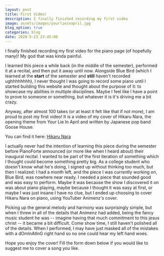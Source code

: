 ```yaml
---
layout: post
title: First Video!
description: I finally finished recording my first video
image: assets/images/yourlieinapril.jpg
blog_option: true
categories: blog
date: 2020-5-23 23:45:00 
---
```


I finally finished recording my first video for the piano page (of hopefully many)! My god that was kinda painful.

I learned this piece a while back (in the middle of the semester), performed it at a recital, and then put it away until now. Alongside Blue Bird (which I learned at the **start** of the semester and **still** haven't recorded ughhhhhhhh), I never thought I was going to record some piano until I started building this website and thought about the purpose of it: to showcase my abilities in multiple disciplines. Maybe I feel like I have a point to prove to someone or something, but whatever it is it's driving me a bit crazy.

<!-- more -->

Anyway, after almost 100 takes (or at least it felt like that if not more), I am proud to post my first video! It is a video of my cover of Hikaru Nara, the opening theme from Your Lie In April and written by Japanese pop band Goose House.

You can find it here: [Hikaru Nara]({{site.baseurl}}{{site.piano.hikaru_nara.url}})

I actually never had the intention of learning this piece during the semester before PianoForte announced (or more like when I heard about) their inaugural recital. I wanted to be part of the first iteration of something which I thought could become something pretty big. As a college student who doesn't know what he's doing, I signed up without thinking too much, but then I realized: I had a month left, and the piece I was currently working on, Blue Bird, was nowhere near ready. I needed a piece that sounded good and was easy to perform. Maybe it was because the show I discovered it on was about piano playing, maybe because I thought it was easy at first, or maybe I was just insane I have no clue, but I ended up choosing to cover Hikaru Nara on piano, using YouTuber Animenz's cover.

Picking up the general melody and harmony was surprisingly simple, but when I threw in all of the details that Animenz had added, being the fancy music student he was -- imagine having that much commitment to this jesus christ -- it became a bit difficult. Come show time, I still haven't polished all of the details. When I performed, I may have just masked all of the mistakes with a dOmInAtInG right hand so no one could hear my left hand woes.

Hope you enjoy the cover! Fill the form down below if you would like to suggest me to cover a song you like.